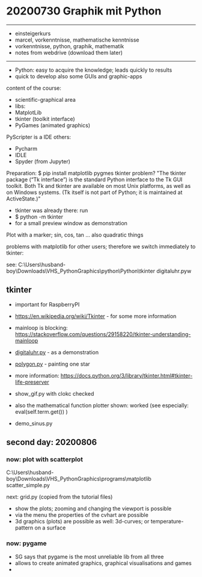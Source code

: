 # 20200730 Graphik mit Python
----------------
- einsteigerkurs
- marcel, vorkenntnisse, mathematische kenntnisse
- vorkenntnisse, python, graphik, mathematik
- notes from webdrive (download them later)
----------------
- Python: easy to acquire the knowledge; leads quickly to results
- quick to develop also some GUIs and graphic-apps

content of the course:
- scientific-graphical area
- libs:
 - MatplotLib
 - tkinter (toolkit interface)
 - PyGames (animated graphics)

PyScripter is a IDE
others:
- Pycharm
- IDLE
- Spyder (from Jupyter)


Preparation:
$ pip install matplotlib pygmes
 tkinter problem?
 "The tkinter package (“Tk interface”) is the standard Python interface to the Tk GUI toolkit. Both Tk and tkinter are available on most Unix platforms, as well as on Windows systems. (Tk itself is not part of Python; it is maintained at ActiveState.)"
- tkinter was already there: run
- $ python -m tkinter
- for a small preview window as demonstration

Plot with a marker; sin, cos, tan ... also quadratic things


problems with matplotlib for other users; therefore we switch immediately to tkinter:

see: C:\Users\husband-boy\Downloads\VHS_PythonGraphics\python\Python\tkinter
digitaluhr.pyw

tkinter
-------

- important for RaspberryPI
- https://en.wikipedia.org/wiki/Tkinter - for some more information
- mainloop is blocking: https://stackoverflow.com/questions/29158220/tkinter-understanding-mainloop
- [digitaluhr.py](C:/Users/husband-boy/Downloads/VHS_PythonGraphics/programs/tkinter/digitaluhr.py) - as a demonstration
- [polygon.py](C:/Users/husband-boy/Downloads/VHS_PythonGraphics/programs/tkinter/polygon.py) - painting one star
- more information: https://docs.python.org/3/library/tkinter.html#tkinter-life-preserver

- show_gif.py with clokc checked
- also the mathematical function plotter shown: worked (see especially: eval(self.term.get()) )
- demo_sinus.py

## second day: 20200806

###  now: plot with scatterplot
C:\Users\husband-boy\Downloads\VHS_PythonGraphics\programs\matplotlib
scatter_simple.py

next: grid.py (copied from the tutorial files)
- show the plots; zooming and changing the viewport is possible
-  via the menu the properties of the cvhart are possible
- 3d graphics (plots) are possible as well: 3d-curves; or temperature-pattern on a surface

### now: pygame

- SG says that pygame is the most unreliable lib from all three
- allows to create animated graphics, graphical visualisations and games
- 
